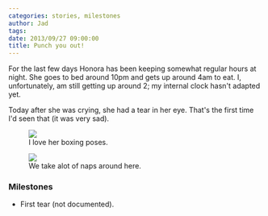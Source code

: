 ```yaml
---
categories: stories, milestones 
author: Jad
tags: 
date: 2013/09/27 09:00:00
title: Punch you out!
---
```

For the last few days Honora has been keeping somewhat regular hours at night.  She goes to bed around 10pm and gets up around 4am to eat.  I, unfortunately, am still getting up around 2; my internal clock hasn't adapted yet.

Today after she was crying, she had a tear in her eye.  That's the first time I'd seen that (it was very sad).

<figure>
<img src="/img/2013/09/27/img_3929_medium.jpg" />
<figcaption>I love her boxing poses.</figcaption>
</figure>

<figure>
<img src="/img/2013/09/27/img_3970_medium.jpg" />
<figcaption>We take alot of naps around here.</figcaption>
</figure>

### Milestones
* First tear (not documented).